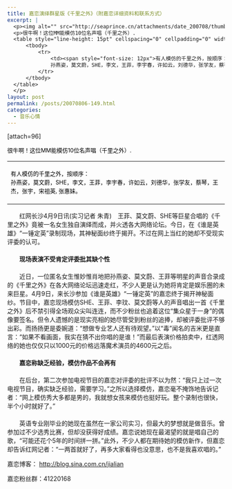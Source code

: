 ```yaml
---
title: 嘉恋演绎群星版《千里之外》（附嘉恋详细资料和联系方式）
excerpt: |
  <p><img alt="" src="http://seaprince.cn/attachments/date_200708/thumb_6d477fc6ea8a8b1a1891a60c607371b5.jpg" /></p>
  <p>很牛啊！这位MM能模仿10位名声唱（千里之外）.
  <table style="line-height: 15pt" cellspacing="0" cellpadding="0" width="100%" border="0">
      <tbody>
          <tr>
              <td><span style="font-size: 12px">有人模仿的千里之外，按顺序：<br />
              孙燕姿，莫文蔚，SHE，李文，王菲，李宇春，许如云，刘德华，张学友，蔡琴，王杰，张宇，宋祖英, 张惠妹。</span></td>
          </tr>
      </tbody>
  </table>
  </p>
layout: post
permalink: /posts/20070806-149.html
categories:
  - 音乐心情
---
```

[attach=96]

<font color="#000000" size="2">很牛啊！这位MM能模仿10位名声唱（千里之外）. </font>

<table style="line-height: 15pt" cellspacing="0" cellpadding="0" width="100%" border="0">
  <tr>
    <td>
      <p>
        <span style="font-size: 12px"><font color="#000000" size="2">有人模仿的千里之外，按顺序：<br /> 孙燕姿，莫文蔚，SHE，李文，王菲，李宇春，许如云，刘德华，张学友，蔡琴，王杰，张宇，宋祖英, 张惠妹。</font></span>
      </p>
    </td>
  </tr>
</table>



　　红网长沙4月9日讯(实习记者 朱青)　王菲、莫文蔚、SHE等巨星合唱的《千里之外》竟被一名女生独自演绎而成，并火透各大网络论坛。今日，在《谁是英雄》&ldquo;一锤定英&rdquo;录制现场，其神秘面纱终于揭开。不过在网上当红的她却不受现实评委的认可。  
　　  
　　**现场表演不受肯定评委批其缺个性**  
　　  
　　近日，一位匿名女生惟妙惟肖地把孙燕姿、莫文蔚、王菲等明星的声音合录成的《千里之外》在各大网络论坛迅速走红，不少人更是认为她将肯定是娱乐圈的未来巨星。4月9日，来长沙参加《谁是英雄》&ldquo;一锤定英&rdquo;的嘉恋终于揭开神秘面纱。节目中，嘉恋现场模仿SHE、王菲、李玟、莫文蔚等人的声音唱出一首《千里之外》后不禁引得全场观众尖叫连连，而不少粉丝也追着这位&ldquo;集众星于一身&rdquo;的偶像要签名。但令人遗憾的是现实亮相的她尽管受到粉丝的追捧，却被评委批评不够出彩。而扬扬更是委婉道：&ldquo;想做专业艺人还有待观望。&rdquo;以&ldquo;毒&rdquo;闻名的吉米更是直言：&ldquo;如果不看画面，我实在猜不出你唱的是谁！&rdquo;而最后表演价格拍卖中，红透网络的她也仅仅只以1000元的价格远落魔术演员的4600元之后。  
　　  
　　**嘉恋称缺乏经验，模仿作品不会再有**  
　　  
　　在后台，第二次参加电视节目的嘉恋对评委的批评不以为然：&ldquo;我只上过一次电视节目，确实缺乏经验，需要学习。&rdquo;之所以选择模仿，嘉恋毫不掩饰地告诉记者：&ldquo;网上模仿秀大多都是男的，我就想女孩来模仿也挺好玩。整个录制也很快，半个小时就好了。&rdquo;  
　　  
　　英语专业刚毕业的她现在虽然在一家公司实习，但最大的梦想就是做音乐。曾参加过不少选秀比赛，但却没获得好成绩。嘉恋说她现在最渴望的就是唱自己的歌，&ldquo;可能还花个5年的时间拼一拼。&rdquo;此外，不少人都在期待她的模仿新作，但嘉恋却告诉红网记者：&ldquo;一两首就好了，再多大家看得也没意思，也不是我喜欢唱的。&rdquo;

嘉恋博客：&nbsp;<http://blog.sina.com.cn/jialian>

嘉恋粉丝群：41220168